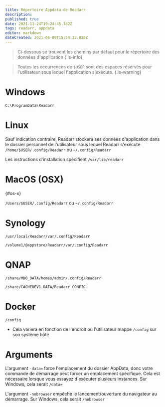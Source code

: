 ```yaml
---
title: Répertoire Appdata de Readarr
description: 
published: true
date: 2021-11-24T19:24:45.782Z
tags: readarr, appdata
editor: markdown
dateCreated: 2021-06-09T15:54:32.028Z
---
```


> Ci-dessous se trouvent les chemins par défaut pour le répertoire des données d'application {.is-info}

> Toutes les occurrences de `$USER` sont des espaces réservés pour l'utilisateur sous lequel l'application s'exécute. {.is-warning}

# Windows

`C:\ProgramData\Readarr`

# Linux

Sauf indication contraire, Readarr stockera ses données d'application dans le dossier personnel de l'utilisateur sous lequel Readarr s'exécute `/home/$USER/.config/Readarr` ou `~/.config/Readarr`

Les instructions d'installation spécifient `/var/lib/readarr`

# MacOS (OSX)

{#os-x}

`/Users/$USER/.config/Readarr` ou `~/.config/Readarr`

# Synology

`/usr/local/Readarr/var/.config/Readarr`

`/volume1/@appstore/Readarr/var/.config/Readarr`

# QNAP

`/share/MD0_DATA/homes/admin/.config/Readarr`

`/share/CACHEDEV1_DATA/Readarr_CONFIG`

# Docker

`/config`

- Cela variera en fonction de l'endroit où l'utilisateur mappe `/config` sur son système hôte

# Arguments

L'argument `-data=` force l'emplacement du dossier AppData, donc votre commande de démarrage peut forcer un emplacement spécifique. Cela est nécessaire lorsque vous essayez d'exécuter plusieurs instances. Sur Windows, cela serait `/data=`

L'argument `-nobrowser` empêche le lancement/ouverture du navigateur au démarrage. Sur Windows, cela serait `/nobrowser`